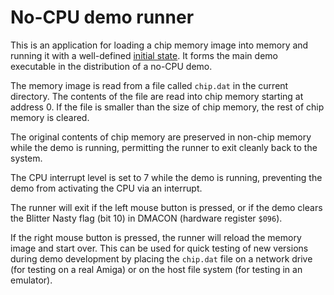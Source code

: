 # No-CPU demo runner

This is an application for loading a chip memory image into memory and running it with a well-defined [initial state](../README.md#technical-details). It forms the main demo executable in the distribution of a no-CPU demo.

The memory image is read from a file called `chip.dat` in the current directory. The contents of the file are read into chip memory starting at address 0. If the file is smaller than the size of chip memory, the rest of chip memory is cleared.

The original contents of chip memory are preserved in non-chip memory while the demo is running, permitting the runner to exit cleanly back to the system.

The CPU interrupt level is set to 7 while the demo is running, preventing the demo from activating the CPU via an interrupt.

The runner will exit if the left mouse button is pressed, or if the demo clears the Blitter Nasty flag (bit 10) in DMACON (hardware register `$096`).

If the right mouse button is pressed, the runner will reload the memory image and start over. This can be used for quick testing of new versions during demo development by placing the `chip.dat` file on a network drive (for testing on a real Amiga) or on the host file system (for testing in an emulator).
